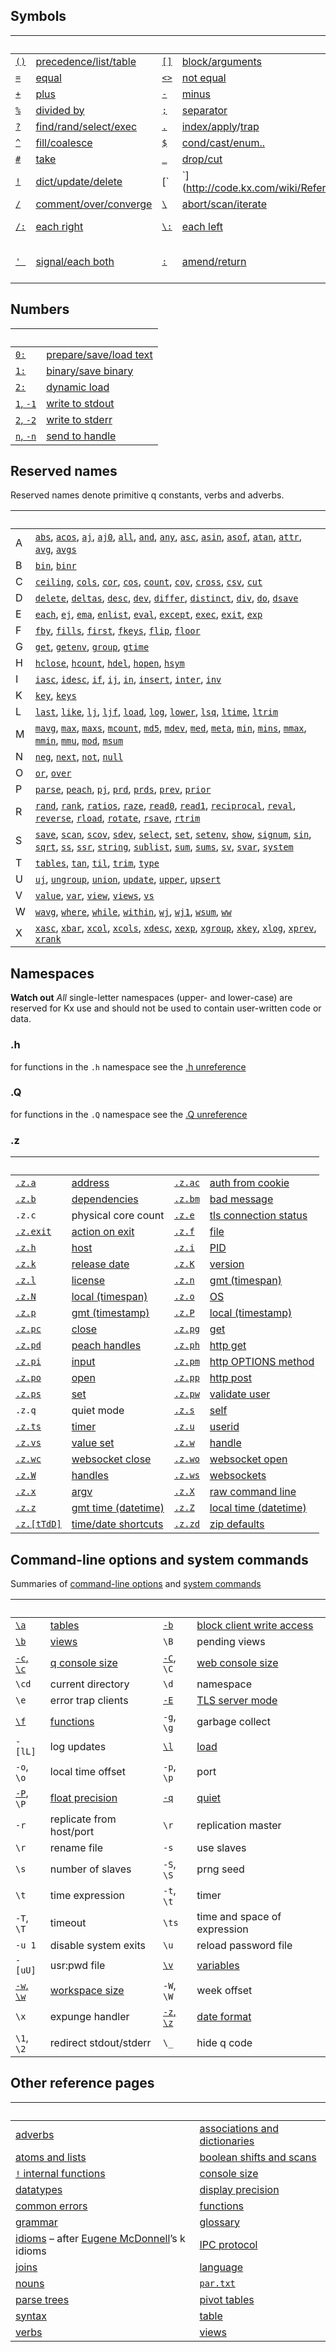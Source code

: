 ## Symbols


|&nbsp;|&nbsp;|&nbsp;|&nbsp;|&nbsp;|&nbsp;|
|---|---|---|---|---|---|
|[`()`](http://code.kx.com/wiki/Reference/Parentheses)|[precedence/list/table ](http://code.kx.com/wiki/Reference/Parentheses)|[`[]`](http://code.kx.com/wiki/Reference/Brackets)|[block/arguments ](http://code.kx.com/wiki/Reference/Brackets)|[`{}`](http://code.kx.com/wiki/Reference/CurlyBraces)|[function ](http://code.kx.com/wiki/Reference/CurlyBraces)|
|[`=`](http://code.kx.com/wiki/Reference/EqualsSymbol)|[equal ](http://code.kx.com/wiki/Reference/EqualsSymbol)|[`<>`](http://code.kx.com/wiki/Reference/LeftRightAngleBracket)|[not equal ](http://code.kx.com/wiki/Reference/LeftRightAngleBracket)|[`>`](http://code.kx.com/wiki/Reference/Comparatives)|[less/greater.. ](http://code.kx.com/wiki/Reference/Comparatives)|
|[`+`](http://code.kx.com/wiki/Reference/PlusSymbol)|[plus ](http://code.kx.com/wiki/Reference/PlusSymbol)|[`-`](http://code.kx.com/wiki/Reference/MinusSymbol)|[minus ](http://code.kx.com/wiki/Reference/MinusSymbol)|[`*`](http://code.kx.com/wiki/Reference/Asterisk)|[times ](http://code.kx.com/wiki/Reference/Asterisk)|
|[`%`](http://code.kx.com/wiki/Reference/PercentSymbol)|[divided by ](http://code.kx.com/wiki/Reference/PercentSymbol)|[`;`](http://code.kx.com/wiki/Reference/Semicolon)|[separator ](http://code.kx.com/wiki/Reference/Semicolon)|[`` ` ``](http://code.kx.com/wiki/Reference/Backtick)|[symbol](http://code.kx.com/wiki/Reference/Backtick) |
|[`?`](http://code.kx.com/wiki/Reference/QuestionSymbol)|[find/rand/select/exec ](http://code.kx.com/wiki/Reference/QuestionSymbol)|[`.`](http://code.kx.com/wiki/Reference/DotSymbol)|[index/apply](http://code.kx.com/wiki/Reference/DotSymbol)/[trap](http://code.kx.com/wiki/Reference/trap)|[`@`](http://code.kx.com/wiki/Reference/AtSymbol)|[index/apply](http://code.kx.com/wiki/Reference/AtSymbol)/[trap](http://code.kx.com/wiki/Reference/trap)|
|[`^`](http://code.kx.com/wiki/Reference/Caret)|[fill/coalesce ](http://code.kx.com/wiki/Reference/Caret)|[`$`](http://code.kx.com/wiki/Reference/DollarSign)|[cond/cast/enum.. ](http://code.kx.com/wiki/Reference/DollarSign)|[`~`](http://code.kx.com/wiki/Reference/Tilde)|[match ](http://code.kx.com/wiki/Reference/Tilde)|
|[`#`](http://code.kx.com/wiki/Reference/NumberSign)|[take ](http://code.kx.com/wiki/Reference/NumberSign)|[`_`](http://code.kx.com/wiki/Reference/Underscore)|[drop/cut ](http://code.kx.com/wiki/Reference/Underscore)|[`,`](http://code.kx.com/wiki/Reference/Comma)|[join ](http://code.kx.com/wiki/Reference/Comma)|
|[`!`](http://code.kx.com/wiki/Reference/BangSymbol)|[dict/update/delete ](http://code.kx.com/wiki/Reference/BangSymbol)|[`|`](http://code.kx.com/wiki/Reference/Bar)|[max ](http://code.kx.com/wiki/Reference/Bar)|[`&`](http://code.kx.com/wiki/Reference/Ampersand)|[min ](http://code.kx.com/wiki/Reference/Ampersand)|
|[`/`](http://code.kx.com/wiki/Reference/Slash)|[comment/over/converge ](http://code.kx.com/wiki/Reference/Slash)|[`\`](http://code.kx.com/wiki/Reference/BackSlash)|[abort/scan/iterate ](http://code.kx.com/wiki/Reference/BackSlash)|[`\\`](http://code.kx.com/wiki/Reference/BackSlashBackSlash)|[quit ](http://code.kx.com/wiki/Reference/BackSlashBackSlash)|
|[`/:`](http://code.kx.com/wiki/Reference/SlashColon)|[each right ](http://code.kx.com/wiki/Reference/SlashColon)|[`\:`](http://code.kx.com/wiki/Reference/BackSlashColon)|[each left ](http://code.kx.com/wiki/Reference/BackSlashColon)|[`':`](http://code.kx.com/wiki/Reference/ApostropheColon)|[each prior/peach ](http://code.kx.com/wiki/Reference/ApostropheColon)|
|[`' `](http://code.kx.com/wiki/Reference/Apostrophe)|[signal/each both ](http://code.kx.com/wiki/Reference/Apostrophe)|[`:`](http://code.kx.com/wiki/Reference/Colon)|[amend/return ](http://code.kx.com/wiki/Reference/Colon)|[`::`](http://code.kx.com/wiki/Reference/ColonColon)|[generic null/global amend ](http://code.kx.com/wiki/Reference/ColonColon)|


## Numbers

|&nbsp;|&nbsp;|
|---|---|
|[`0:`](http://code.kx.com/wiki/Reference/ZeroColon)|[prepare/save/load text](http://code.kx.com/wiki/Reference/ZeroColon)|
|[`1:`](http://code.kx.com/wiki/Reference/OneColon)|[binary/save binary](http://code.kx.com/wiki/Reference/OneColon)|
|[`2:`](http://code.kx.com/wiki/Reference/TwoColon)|[dynamic load](http://code.kx.com/wiki/Reference/TwoColon)|
|[`1`, `-1`](http://code.kx.com/wiki/Reference/One)|[write to stdout](http://code.kx.com/wiki/Reference/One) |
|[`2`, `-2`](http://code.kx.com/wiki/Reference/Two)|[write to stderr](http://code.kx.com/wiki/Reference/Two) |
|[`n`, `-n`](http://code.kx.com/wiki/Reference/Number)|[send to handle](http://code.kx.com/wiki/Reference/Number) |


## Reserved names

Reserved names denote primitive q constants, verbs and adverbs.

|&nbsp;|&nbsp;|
|---|---|
|A |[`abs`](http://code.kx.com/wiki/Reference/abs "absolute value"), [`acos`](http://code.kx.com/wiki/Reference/acos "arc cosine"), [`aj`](http://code.kx.com/wiki/Reference/aj "as-of join"), [`aj0`](http://code.kx.com/wiki/Reference/aj "as-of join"), [`all`](http://code.kx.com/wiki/Reference/all "all nonzero"), [`and`](http://code.kx.com/wiki/Reference/and "minimum"), [`any`](http://code.kx.com/wiki/Reference/any "any element is non-zero"), [`asc`](http://code.kx.com/wiki/Reference/asc "ascending sort"), [`asin`](http://code.kx.com/wiki/Reference/asin "arc sine"), [`asof`](http://code.kx.com/wiki/Reference/asof "as-of verb"), [`atan`](http://code.kx.com/wiki/Reference/atan "arc tangent"), [`attr`](http://code.kx.com/wiki/Reference/attr "attributes"), [`avg`](http://code.kx.com/wiki/Reference/avg "arithmetic mean"), [`avgs`](http://code.kx.com/wiki/Reference/avgs "running averages") |
|B |[`bin`](http://code.kx.com/wiki/Reference/bin "binary search"), [`binr`](http://code.kx.com/wiki/Reference/bin "binary search right") |
|C |[`ceiling`](http://code.kx.com/wiki/Reference/ceiling "lowest integer above"), [`cols`](http://code.kx.com/wiki/Reference/cols "column names of a table"), [`cor`](http://code.kx.com/wiki/Reference/cor "correlation"), [`cos`](http://code.kx.com/wiki/Reference/cos "cosine"), [`count`](http://code.kx.com/wiki/Reference/count "number of elements"), [`cov`](http://code.kx.com/wiki/Reference/cov "function: statistical covariance"), [`cross`](http://code.kx.com/wiki/Reference/cross "cross product"), [`csv`](http://code.kx.com/wiki/Reference/csv "comma delimiter"), [`cut`](http://code.kx.com/wiki/Reference/cut "cut array into pieces") |
|D |[`delete`](http://code.kx.com/wiki/Reference/delete "delete rows or columns from a table"), [`deltas`](http://code.kx.com/wiki/Reference/deltas "differences between consecutive pairs"), [`desc`](http://code.kx.com/wiki/Reference/desc "descending sort"), [`dev`](http://code.kx.com/wiki/Reference/dev "standard deviation"), [`differ`](http://code.kx.com/wiki/Reference/differ "flag differences in consecutive pairs"), [`distinct`](http://code.kx.com/wiki/Reference/distinct "unique elements"), [`div`](http://code.kx.com/wiki/Reference/div "integer division"), [`do`](http://code.kx.com/wiki/Reference/do "control word"), [`dsave`](http://code.kx.com/wiki/Reference/dsave "save global tables to disk") |
|E |[`each`](http://code.kx.com/wiki/Reference/each "apply to each element"), [`ej`](http://code.kx.com/wiki/Reference/ej "equijoin"), [`ema`](http://code.kx.com/wiki/Reference/ema "exponentially-weighted moving average"), [`enlist`](http://code.kx.com/wiki/Reference/enlist "arguments as a list"), [`eval`](http://code.kx.com/wiki/Reference/eval "evaluate a parse tree"), [`except`](http://code.kx.com/wiki/Reference/except "left argument without elements in rigt argument"), [`exec`](http://code.kx.com/wiki/Reference/exec), [`exit`](http://code.kx.com/wiki/Reference/exit "terminate q"), [`exp`](http://code.kx.com/wiki/Reference/exp "power of e") |
|F |[`fby`](http://code.kx.com/wiki/Reference/fby "filter-by"), [`fills`](http://code.kx.com/wiki/Reference/fills "forward-fill nulls"), [`first`](http://code.kx.com/wiki/Reference/first "first element"), [`fkeys`](http://code.kx.com/wiki/Reference/fkeys "foreign-key columns mapped to their tables"), [`flip`](http://code.kx.com/wiki/Reference/flip "transpose"), [`floor`](http://code.kx.com/wiki/Reference/floor "greatest integer less than argument") |
|G |[`get`](http://code.kx.com/wiki/Reference/get "get a q data file"), [`getenv`](http://code.kx.com/wiki/Reference/getenv "value of an environment variable"), [`group`](http://code.kx.com/wiki/Reference/group "dictionary of distinct elements"), [`gtime`](http://code.kx.com/wiki/Reference/gtime "UTC timestamp") |
|H |[`hclose`](http://code.kx.com/wiki/Reference/hclose "close a file or process"), [`hcount`](http://code.kx.com/wiki/Reference/hcount "size of a file"), [`hdel`](http://code.kx.com/wiki/Reference/hdel "delete a file"), [`hopen`](http://code.kx.com/wiki/Reference/hopen "open a file"), [`hsym`](http://code.kx.com/wiki/Reference/hsym "convert symbol to filename or IP address") |
|I |[`iasc`](http://code.kx.com/wiki/Reference/iasc "indices of ascending sort"), [`idesc`](http://code.kx.com/wiki/Reference/idesc "indices of descending sort"), [`if`](http://code.kx.com/wiki/Reference/if "control word: conditional"), [`ij`](http://code.kx.com/wiki/Reference/ij "verb: inner join"), [`in`](http://code.kx.com/wiki/Reference/in "verb: membership"), [`insert`](http://code.kx.com/wiki/Reference/insert "verb: append records to a table"), [`inter`](http://code.kx.com/wiki/Reference/inter "verb: elements cmmon to both arguments"), [`inv`](http://code.kx.com/wiki/Reference/inv "function: matrix inverse") |
|K |[`key`](http://code.kx.com/wiki/Reference/key "function: keys of a dictionary etc."), [`keys`](http://code.kx.com/wiki/Reference/keys "function: names of a table's columns") |
|L |[`last`](http://code.kx.com/wiki/Reference/last "function: last element"), [`like`](http://code.kx.com/wiki/Reference/like "verb: pattern matching"), [`lj`](http://code.kx.com/wiki/Reference/lj "verb: left join"), [`ljf`](http://code.kx.com/wiki/Reference/lj "verb: left join"), [`load`](http://code.kx.com/wiki/Reference/load "function: load binary data"), [`log`](http://code.kx.com/wiki/Reference/log "function: natural logarithm"), [`lower`](http://code.kx.com/wiki/Reference/lower "function: lower case"), [`lsq`](http://code.kx.com/wiki/Reference/lsq "verb: least squares -- matrix divide"), [`ltime`](http://code.kx.com/wiki/Reference/ltime "function: local timestamp"), [`ltrim`](http://code.kx.com/wiki/Reference/ltrim "function remove leading spaces") |
|M |[`mavg`](http://code.kx.com/wiki/Reference/mavg "verb: moving average"), [`max`](http://code.kx.com/wiki/Reference/max "function: maximum"), [`maxs`](http://code.kx.com/wiki/Reference/maxs "function: maxima of preceding elements"), [`mcount`](http://code.kx.com/wiki/Reference/mcount "verb: moving count"), [`md5`](http://code.kx.com/wiki/Reference/md5 "function: MD5 hash"), [`mdev`](http://code.kx.com/wiki/Reference/mdev "verb: moving deviation"), [`med`](http://code.kx.com/wiki/Reference/med "function: median"), [`meta`](http://code.kx.com/wiki/Reference/meta "function: metadata of a table"), [`min`](http://code.kx.com/wiki/Reference/min "function: minimum"), [`mins`](http://code.kx.com/wiki/Reference/mins "minim of preceding elements"), [`mmax`](http://code.kx.com/wiki/Reference/mmax "verb: moving maxima"), [`mmin`](http://code.kx.com/wiki/Reference/mmin "verb: moving minima"), [`mmu`](http://code.kx.com/wiki/Reference/mmu "verb: matrix multiplication"), [`mod`](http://code.kx.com/wiki/Reference/mod "verb: remainder"), [`msum`](http://code.kx.com/wiki/Reference/msum "verb: moving sum") |
|N |[`neg`](http://code.kx.com/wiki/Reference/neg "function: negate"), [`next`](http://code.kx.com/wiki/Reference/next "function: next elements"), [`not`](http://code.kx.com/wiki/Reference/not "function: logical not"), [`null`](http://code.kx.com/wiki/Reference/null "function: is argument a null") |
|O |[`or`](http://code.kx.com/wiki/Reference/or "verb: maximum of arguments"), [`over`](http://code.kx.com/wiki/Reference/over "adverb: reduce an array with a function") |
|P |[`parse`](http://code.kx.com/wiki/Reference/parse "function: parse a string"), [`peach`](http://code.kx.com/wiki/Reference/peach "adverb: parallel each"), [`pj`](http://code.kx.com/wiki/Reference/pj "verb: plus join"), [`prd`](http://code.kx.com/wiki/Reference/prd "function: product"), [`prds`](http://code.kx.com/wiki/Reference/prds "function: cumulative products"), [`prev`](http://code.kx.com/wiki/Reference/prev "function: previous elements"), [`prior`](http://code.kx.com/wiki/Reference/prior "adverb: apply function between each element and its predecessor") |
|R |[`rand`](http://code.kx.com/wiki/Reference/rand "¬function: random number"), [`rank`](http://code.kx.com/wiki/Reference/rank "function: grade up"), [`ratios`](http://code.kx.com/wiki/Reference/ratios "function: ratos of consecutive pairs"), [`raze`](http://code.kx.com/wiki/Reference/raze "function: join elements"), [`read0`](http://code.kx.com/wiki/Reference/read0 "function: read file as lines"), [`read1`](http://code.kx.com/wiki/Reference/read1 "function: read file as bytes"), [`reciprocal`](http://code.kx.com/wiki/Reference/reciprocal "function: reciprocal of a number"), [`reval`](http://code.kx.com/wiki/Reference/reval "function: variatiant of eval"), [`reverse`](http://code.kx.com/wiki/Reference/reverse "function: reverse the order of elements"), [`rload`](http://code.kx.com/wiki/Reference/rload "function: load a splayed table"), [`rotate`](http://code.kx.com/wiki/Reference/rotate "verb: rotate elements"), [`rsave`](http://code.kx.com/wiki/Reference/rsave), [`rtrim`](http://code.kx.com/wiki/Reference/rtrim "function: remove trailing spaces") |
|S |[`save`](http://code.kx.com/wiki/Reference/save "function: save global data to file"), [`scan`](http://code.kx.com/wiki/Reference/scan "adverb: apply functions to successive elements"), [`scov`](http://code.kx.com/wiki/Reference/scov "verb: staistical covariance"), [`sdev`](http://code.kx.com/wiki/Reference/sdev "function: statistical standard deviation"), [`select`](http://code.kx.com/wiki/Reference/select "select columns from a table"), [`set`](http://code.kx.com/wiki/Reference/set "verb: asign a value to a name"), [`setenv`](http://code.kx.com/wiki/Reference/setenv "verb: set an environment variable"), [`show`](http://code.kx.com/wiki/Reference/show "function: format to the console"), [`signum`](http://code.kx.com/wiki/Reference/signum "function: sign of its argument/s"), [`sin`](http://code.kx.com/wiki/Reference/sin "function: sine"), [`sqrt`](http://code.kx.com/wiki/Reference/sqrt "function: square root"), [`ss`](http://code.kx.com/wiki/Reference/ss "fuction: string search"), [`ssr`](http://code.kx.com/wiki/Reference/ssr "function: string search and replace"), [`string`](http://code.kx.com/wiki/Reference/string "function: cast to string"), [`sublist`](http://code.kx.com/wiki/Reference/sublist "verb: sublist of a list"), [`sum`](http://code.kx.com/wiki/Reference/sum "function: sum of a list"), [`sums`](http://code.kx.com/wiki/Reference/sums "function: cumulative sums of a list"), [`sv`](http://code.kx.com/wiki/Reference/sv "verb: atom from a list"), [`svar`](http://code.kx.com/wiki/Reference/svar "function: statistical variance"), [`system`](http://code.kx.com/wiki/Reference/system "function: execute system command") |
|T |[`tables`](http://code.kx.com/wiki/Reference/tables "function: sorted list of tables"), [`tan`](http://code.kx.com/wiki/Reference/tan "function: tangent"), [`til`](http://code.kx.com/wiki/Reference/til "function: integers up to x"), [`trim`](http://code.kx.com/wiki/Reference/trim "function: remove leading and trailing spaces"), [`type`](http://code.kx.com/wiki/Reference/type "function: data type") |
|U |[`uj`](http://code.kx.com/wiki/Reference/uj "verb: union join"), [`ungroup`](http://code.kx.com/wiki/Reference/ungroup "function: flattened table"), [`union`](http://code.kx.com/wiki/Reference/union "verb: distinct elements of combination of two lists"), [`update`](http://code.kx.com/wiki/Reference/update "insert or replace table records"), [`upper`](http://code.kx.com/wiki/Reference/upper "function: upper-case"), [`upsert`](http://code.kx.com/wiki/Reference/upsert "add table records") |
|V |[`value`](http://code.kx.com/wiki/Reference/value "function: value of a variable or dictionary key; value of an executed sting"), [`var`](http://code.kx.com/wiki/Reference/var "function: statistical variance"), [`view`](http://code.kx.com/wiki/Reference/view "function: definition of a dependency"), [`views`](http://code.kx.com/wiki/Reference/views "function: list of defined views"), [`vs`](http://code.kx.com/wiki/Reference/vs "verb: list from an atom") |
|W |[`wavg`](http://code.kx.com/wiki/Reference/wavg "verb: weighted average"), [`where`](http://code.kx.com/wiki/Reference/where "function: replicated elements"), [`while`](http://code.kx.com/wiki/Reference/while "control word"), [`within`](http://code.kx.com/wiki/Reference/within "verb: flag elements within range"), [`wj`](http://code.kx.com/wiki/Reference/wj  "function: window join"), [`wj1`](http://code.kx.com/wiki/Reference/wj "function: window join"), [`wsum`](http://code.kx.com/wiki/Reference/wsum "verb: weighted sum"), [`ww`](http://code.kx.com/wiki/Reference/wj "function: substrate of wj and wj1") |
|X |[`xasc`](http://code.kx.com/wiki/Reference/xasc "verb: table sorted ascending by columns"), [`xbar`](http://code.kx.com/wiki/Reference/xbar "verb: interval bar"), [`xcol`](http://code.kx.com/wiki/Reference/xcol "verb: rename table columns"), [`xcols`](http://code.kx.com/wiki/Reference/xcols "verb: re-order table columns"), [`xdesc`](http://code.kx.com/wiki/Reference/xdesc "verb: table sorted decending by columns"), [`xexp`](http://code.kx.com/wiki/Reference/xexp "verb: raised to a power"), [`xgroup`](http://code.kx.com/wiki/Reference/xgroup "verb: table grouped by keys"), [`xkey`](http://code.kx.com/wiki/Reference/xkey "verb: set primary keys of a table"), [`xlog`](http://code.kx.com/wiki/Reference/xlog "base-x logarithm"), [`xprev`](http://code.kx.com/wiki/Reference/xprev "verb: previous elements"), [`xrank`](http://code.kx.com/wiki/Reference/xrank "verb: items assigned to buckets") |


## Namespaces

**Watch out** _All_ single-letter namespaces (upper- and lower-case) are reserved for Kx use and should not be used to contain user-written code or data.


### .h
  
for functions in the `.h` namespace see the [.h unreference](http://code.kx.com/wiki/Doth)


### .Q 
  
for functions in the `.Q` namespace see the [.Q unreference](http://code.kx.com/wiki/DotQ)


### .z

|&nbsp;|&nbsp;|&nbsp;|&nbsp;|
|---|---|---|---|
|[`.z.a`](http://code.kx.com/wiki/Reference/dotzdota)|[address](http://code.kx.com/wiki/Reference/dotzdota)|[`.z.ac`](http://code.kx.com/wiki/Reference/dotzdotac)|[auth from cookie ](http://code.kx.com/wiki/Reference/dotzdotac)|
|[`.z.b`](http://code.kx.com/wiki/Reference/dotzdotb)|[dependencies](http://code.kx.com/wiki/Reference/dotzdotb)|[`.z.bm`](http://code.kx.com/wiki/Releases/ChangesIn2.7#IPCMessageValidator)|[bad message ](http://code.kx.com/wiki/Releases/ChangesIn2.7#IPCMessageValidator)|
|`.z.c`|physical core count|[`.z.e`](http://code.kx.com/wiki/Reference/dotzdote)|[tls connection status ](http://code.kx.com/wiki/Reference/dotzdote)|
|[`.z.exit`](http://code.kx.com/wiki/Reference/dotzdotexit)|[action on exit](http://code.kx.com/wiki/Reference/dotzdotexit)|[`.z.f`](http://code.kx.com/wiki/Reference/dotzdotf)|[file ](http://code.kx.com/wiki/Reference/dotzdotf)|
|[`.z.h`](http://code.kx.com/wiki/Reference/dotzdoth)|[host](http://code.kx.com/wiki/Reference/dotzdoth)|[`.z.i`](http://code.kx.com/wiki/Reference/dotzdoti)|[PID ](http://code.kx.com/wiki/Reference/dotzdoti)|
|[`.z.k`](http://code.kx.com/wiki/Reference/dotzdotk)|[release date](http://code.kx.com/wiki/Reference/dotzdotk)|[`.z.K`](http://code.kx.com/wiki/Reference/dotzdotK)|[version ](http://code.kx.com/wiki/Reference/dotzdotK)|
|[`.z.l`](http://code.kx.com/wiki/Reference/dotzdotl)|[license](http://code.kx.com/wiki/Reference/dotzdotl)|[`.z.n`](http://code.kx.com/wiki/Reference/dotzdotn)|[gmt (timespan) ](http://code.kx.com/wiki/Reference/dotzdotn)|
|[`.z.N`](http://code.kx.com/wiki/Reference/dotzdotN)|[local (timespan)](http://code.kx.com/wiki/Reference/dotzdotN)|[`.z.o`](http://code.kx.com/wiki/Reference/dotzdoto)|[OS ](http://code.kx.com/wiki/Reference/dotzdoto)|
|[`.z.p`](http://code.kx.com/wiki/Reference/dotzdotp)|[gmt (timestamp)](http://code.kx.com/wiki/Reference/dotzdotp)|[`.z.P`](http://code.kx.com/wiki/Reference/dotzdotP)|[local (timestamp) ](http://code.kx.com/wiki/Reference/dotzdotP)|
|[`.z.pc`](http://code.kx.com/wiki/Reference/dotzdotpc)|[close](http://code.kx.com/wiki/Reference/dotzdotpc)|[`.z.pg`](http://code.kx.com/wiki/Reference/dotzdotpg)|[get ](http://code.kx.com/wiki/Reference/dotzdotpg)|
|[`.z.pd`](http://code.kx.com/wiki/Reference/dotzdotpd)|[peach handles](http://code.kx.com/wiki/Reference/dotzdotpd)|[`.z.ph`](http://code.kx.com/wiki/Reference/dotzdotph)|[http get ](http://code.kx.com/wiki/Reference/dotzdotph)|
|[`.z.pi`](http://code.kx.com/wiki/Reference/dotzdotpi)|[input](http://code.kx.com/wiki/Reference/dotzdotpi)|[`.z.pm`](http://code.kx.com/wiki/Reference/dotzdotpm)|[http OPTIONS method ](http://code.kx.com/wiki/Reference/dotzdotpm)|
|[`.z.po`](http://code.kx.com/wiki/Reference/dotzdotpo)|[open](http://code.kx.com/wiki/Reference/dotzdotpo)|[`.z.pp`](http://code.kx.com/wiki/Reference/dotzdotpp)|[http post ](http://code.kx.com/wiki/Reference/dotzdotpp)|
|[`.z.ps`](http://code.kx.com/wiki/Reference/dotzdotps)|[set](http://code.kx.com/wiki/Reference/dotzdotps)|[`.z.pw`](http://code.kx.com/wiki/Reference/dotzdotpw)|[validate user ](http://code.kx.com/wiki/Reference/dotzdotpw)|
|`.z.q`|quiet mode|[`.z.s`](http://code.kx.com/wiki/Reference/dotzdots)|[self ](http://code.kx.com/wiki/Reference/dotzdots)|
|[`.z.ts`](http://code.kx.com/wiki/Reference/dotzdotts)|[timer](http://code.kx.com/wiki/Reference/dotzdotts)|[`.z.u`](http://code.kx.com/wiki/Reference/dotzdotu)|[userid ](http://code.kx.com/wiki/Reference/dotzdotu)|
|[`.z.vs`](http://code.kx.com/wiki/Reference/dotzdotvs)|[value set](http://code.kx.com/wiki/Reference/dotzdotvs)|[`.z.w`](http://code.kx.com/wiki/Reference/dotzdotw)|[handle ](http://code.kx.com/wiki/Reference/dotzdotw)|
|[`.z.wc`](http://code.kx.com/wiki/Reference/dotzdotwc)|[websocket close](http://code.kx.com/wiki/Reference/dotzdotwc)|[`.z.wo`](http://code.kx.com/wiki/Reference/dotzdotwo)|[websocket open ](http://code.kx.com/wiki/Reference/dotzdotwo)|
|[`.z.W`](http://code.kx.com/wiki/Reference/dotzdotW)|[handles](http://code.kx.com/wiki/Reference/dotzdotW)|[`.z.ws`](http://code.kx.com/wiki/Reference/dotzdotws)|[websockets ](http://code.kx.com/wiki/Reference/dotzdotws)|
|[`.z.x`](http://code.kx.com/wiki/Reference/dotzdotx)|[argv](http://code.kx.com/wiki/Reference/dotzdotx)|[`.z.X`](http://code.kx.com/wiki/Reference/dotzdotX)|[raw command line ](http://code.kx.com/wiki/Reference/dotzdotX)|
|[`.z.z`](http://code.kx.com/wiki/Reference/dotzdotz)|[gmt time (datetime)](http://code.kx.com/wiki/Reference/dotzdotz)|[`.z.Z`](http://code.kx.com/wiki/Reference/dotzdotZ)|[local time (datetime) ](http://code.kx.com/wiki/Reference/dotzdotZ)|
|[`.z.[tTdD]`](http://code.kx.com/wiki/Releases/ChangesIn2.4#a.z.t.z.d)|[time/date shortcuts](http://code.kx.com/wiki/Releases/ChangesIn2.4#a.z.t.z.d)|[`.z.zd`](http://code.kx.com/wiki/Reference/dotzdotzd)|[zip defaults ](http://code.kx.com/wiki/Reference/dotzdotzd)|}


## Command-line options and system commands

Summaries of [command-line options](http://code.kx.com/wiki/Reference/Cmdline) and [system commands](http://code.kx.com/wiki/Reference/SystemCommands)

|&nbsp;|&nbsp;|&nbsp;|&nbsp;|
|---|---|---|---|
|[`\a`](http://code.kx.com/wiki/Reference/Sysa)|[tables ](http://code.kx.com/wiki/Reference/Sysa)|[`-b`](http://code.kx.com/wiki/Reference/Cmdlineb)|[block client write access ](http://code.kx.com/wiki/Reference/Cmdlineb)|
|[`\b`](http://code.kx.com/wiki/Reference/Sysb)|[views ](http://code.kx.com/wiki/Reference/Sysb)|`\B`|pending views |
|[`-c`, `\c`](http://code.kx.com/wiki/Reference/Syscmdc)|[q console size](http://code.kx.com/wiki/Reference/Cmdlinec) |[`-C`](http://code.kx.com/wiki/Reference/CmdlineC), `\C`|[web console size](http://code.kx.com/wiki/Reference/CmdlineC) |
|`\cd`|current directory |`\d`|namespace |
|`\e`|error trap clients |[`-E`](http://code.kx.com/wiki/Cookbook/SSL#TLS_Server_Mode)|[TLS server mode ](http://code.kx.com/wiki/Cookbook/SSL#TLS_Server_Mode)|
|[`\f`](http://code.kx.com/wiki/Reference/Sysf)|[functions ](http://code.kx.com/wiki/Reference/Sysf)| `-g`, `\g`|garbage collect |
| `-[lL]`|log updates |[`\l`](http://code.kx.com/wiki/Reference/SystemCommands#.5Cl_name_-_load_file_or_directory)|[load ](http://code.kx.com/wiki/Reference/SystemCommands#.5Cl_name_-_load_file_or_directory)|
| `-o`, `\o`|local time offset | `-p`, `\p`|port |
|[`-P`](http://code.kx.com/wiki/Reference/CmdlineP), `\P`|[float precision](http://code.kx.com/wiki/Reference/CmdlineP) |[`-q`](http://code.kx.com/wiki/Reference/Cmdlineq)|[quiet ](http://code.kx.com/wiki/Reference/Cmdlineq)|
| `-r`|replicate from host/port |`\r`|replication master |
|`\r`|rename file | `-s`|use slaves |
|`\s`|number of slaves | `-S`, `\S`|prng seed |
|`\t`|time expression | `-t`, `\t`|timer |
| `-T`, `\T`|timeout |`\ts`|time and space of expression |
| `-u 1`|disable system exits |`\u`|reload password file |
| `-[uU]`|usr:pwd file |[`\v`](http://code.kx.com/wiki/Reference/Sysv)|[variables ](http://code.kx.com/wiki/Reference/Sysv)|
|[`-w`, `\w`](http://code.kx.com/wiki/Reference/SystemCommands#.5Cw_.5B0.5D_-_workspace)|[workspace size](http://code.kx.com/wiki/Reference/SystemCommands#.5Cw_.5B0.5D_-_workspace) | `-W`, `\W`|week offset |
|`\x`|expunge handler |[`-z`, `\z`](http://code.kx.com/wiki/JB:QforMortals2/commands_and_system_variables#Date_Format_.28-z.29)|[date format](http://code.kx.com/wiki/JB:QforMortals2/commands_and_system_variables#Date_Format_.28-z.29) |
|`\1`, `\2`|redirect stdout/stderr |`\_`|hide q code |


## Other reference pages

|&nbsp;|&nbsp;|
|---|---|
|[adverbs](http://code.kx.com/wiki/Reference/Adverb) | [associations and dictionaries](http://code.kx.com/wiki/Reference/AssocDict) |
|[atoms and lists](http://code.kx.com/wiki/Reference/AtomList) | [boolean shifts and scans](http://code.kx.com/wiki/BooleanShiftsScans)|
|[`!` internal functions](http://code.kx.com/wiki/Reference/BangSymbolInternalFunction) | [console size](http://code.kx.com/wiki/Reference/ConsoleSize)|
|[datatypes](http://code.kx.com/wiki/Reference/Datatypes) | [display precision](http://code.kx.com/wiki/Reference/DisplayPrecision) |
|[common errors](http://code.kx.com/wiki/Errors) | [functions](http://code.kx.com/wiki/Reference/Function) |
|[grammar](http://code.kx.com/wiki/Reference/Grammar) | [glossary](http://code.kx.com/wiki/Reference/glossary) |
|[idioms](http://code.kx.com/wiki/Qidioms) &ndash; after [Eugene McDonnell](https://en.wikipedia.org/wiki/Eugene_McDonnell)&rsquo;s k idioms | [IPC protocol](http://code.kx.com/wiki/Reference/ipcprotocol) |
|[joins](http://code.kx.com/wiki/Reference/joins) | [language](http://code.kx.com/wiki/Reference/language) |
|[nouns](http://code.kx.com/wiki/Reference/Nouns) |[`par.txt`](http://code.kx.com/wiki/Reference/pardottxt) |
|[parse trees](http://code.kx.com/wiki/Reference/parse_tree) |[pivot tables](http://code.kx.com/wiki/Pivot) |
|[syntax](http://code.kx.com/wiki/Reference/Syntax) | [table](http://code.kx.com/wiki/Reference/Table) |
|[verbs](http://code.kx.com/wiki/Reference/Verb) | [views](http://code.kx.com/wiki/Views) |
